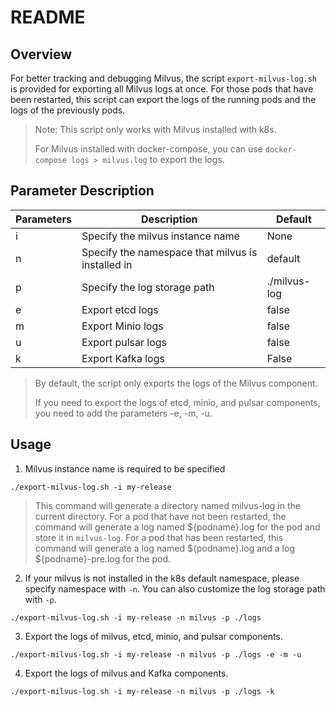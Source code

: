 # README

## Overview

For better tracking and debugging Milvus, the script `export-milvus-log.sh` is provided for exporting all Milvus logs at once. For those pods that have been restarted, this script can export the logs of the running pods and the logs of the previously pods.

> Note: This script only works with Milvus installed with k8s.
>
> For Milvus installed with docker-compose, you can use `docker-compose logs > milvus.log` to export the logs.

## Parameter Description

| Parameters | Description                                       | Default      |
| ---------- | ------------------------------------------------- | ------------ |
| i          | Specify the milvus instance name                  | None         |
| n          | Specify the namespace that milvus is installed in | default      |
| p          | Specify the log storage path                      | ./milvus-log |
| e          | Export etcd logs                                  | false        |
| m          | Export Minio logs                                 | false        |
| u          | Export pulsar logs                                | false        |
| k          | Export Kafka logs                                 | False        |

> By default, the script only exports the logs of the Milvus component.
>
> If you need to export the logs of etcd, minio, and pulsar components, you need to add the parameters -e, -m, -u.

## Usage

1. Milvus instance name is required to be specified

```shell
./export-milvus-log.sh -i my-release
```

> This command will generate a directory named milvus-log in the current directory.
> For a pod that have not been restarted, the command will generate a log named ${podname}.log for the pod and store it in `milvus-log`.
> For a pod that has been restarted, this command will generate a log named ${podname}.log and a log ${podname}-pre.log for the pod.

2. If your milvus is not installed in the k8s default namespace, please specify namespace with `-n`. You can also customize the log storage path with `-p`.

```shell
./export-milvus-log.sh -i my-release -n milvus -p ./logs
```

3. Export the logs of milvus, etcd, minio, and pulsar components.

```shell
./export-milvus-log.sh -i my-release -n milvus -p ./logs -e -m -u
```

4. Export the logs of milvus and Kafka components.

```
./export-milvus-log.sh -i my-release -n milvus -p ./logs -k
```

